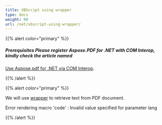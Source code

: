 ```yaml
---
title: VBScript using wrapper
type: docs
weight: 90
url: /net/vbscript-using-wrapper/
---
```


{{% alert color="primary" %}}

##### **Prerequisites Please register Aspose.PDF for .NET with COM Interop, kindly check the article named**
[Use Aspose.pdf for .NET via COM Interop](/pdf/net/use-aspose-pdf-for-net-via-com-interop/).


{{% /alert %}}

{{% alert color="primary" %}}

We will use [wrapper](https://docs.aspose.com/pdf/net/creating-a-wrapper-assembly/) to retrieve text from PDF document.

Error rendering macro 'code' : Invalid value specified for parameter lang

{{% /alert %}}
